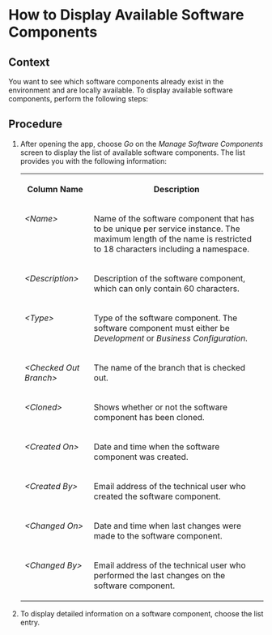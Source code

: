 <!-- loio8a501fa4fe354edfa67015eec1c4af73 -->

# How to Display Available Software Components



<a name="loio8a501fa4fe354edfa67015eec1c4af73__section_cw5_2nr_m3b"/>

## Context

You want to see which software components already exist in the environment and are locally available. To display available software components, perform the following steps:



<a name="loio8a501fa4fe354edfa67015eec1c4af73__section_tfb_n4w_m2b"/>

## Procedure

1.  After opening the app, choose *Go* on the *Manage Software Components* screen to display the list of available software components. The list provides you with the following information:


    <table>
    <tr>
    <th valign="top">

    Column Name
    
    </th>
    <th valign="top">

    Description
    
    </th>
    </tr>
    <tr>
    <td valign="top">
    
    *<Name\>* 
    
    </td>
    <td valign="top">
    
    Name of the software component that has to be unique per service instance. The maximum length of the name is restricted to 18 characters including a namespace.
    
    </td>
    </tr>
    <tr>
    <td valign="top">
    
    *<Description\>* 
    
    </td>
    <td valign="top">
    
    Description of the software component, which can only contain 60 characters.
    
    </td>
    </tr>
    <tr>
    <td valign="top">
    
    *<Type\>* 
    
    </td>
    <td valign="top">
    
    Type of the software component. The software component must either be *Development* or *Business Configuration*.
    
    </td>
    </tr>
    <tr>
    <td valign="top">
    
    *<Checked Out Branch\>* 
    
    </td>
    <td valign="top">
    
    The name of the branch that is checked out.
    
    </td>
    </tr>
    <tr>
    <td valign="top">
    
    *<Cloned\>* 
    
    </td>
    <td valign="top">
    
    Shows whether or not the software component has been cloned.
    
    </td>
    </tr>
    <tr>
    <td valign="top">
    
    *<Created On\>* 
    
    </td>
    <td valign="top">
    
    Date and time when the software component was created.
    
    </td>
    </tr>
    <tr>
    <td valign="top">
    
    *<Created By\>* 
    
    </td>
    <td valign="top">
    
    Email address of the technical user who created the software component.
    
    </td>
    </tr>
    <tr>
    <td valign="top">
    
    *<Changed On\>* 
    
    </td>
    <td valign="top">
    
    Date and time when last changes were made to the software component.
    
    </td>
    </tr>
    <tr>
    <td valign="top">
    
    *<Changed By\>* 
    
    </td>
    <td valign="top">
    
    Email address of the technical user who performed the last changes on the software component.
    
    </td>
    </tr>
    </table>
    
2.  To display detailed information on a software component, choose the list entry.


